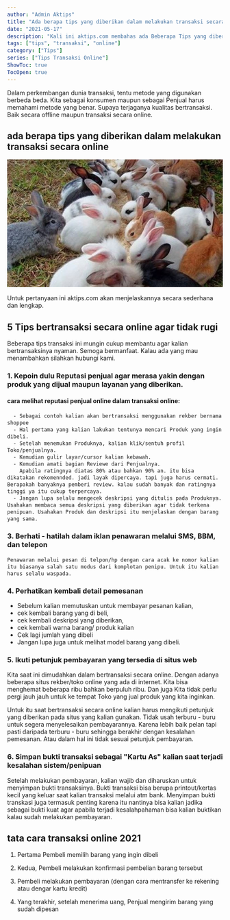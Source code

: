 ```yaml
---
author: "Admin Aktips"
title: "Ada berapa tips yang diberikan dalam melakukan transaksi secara online?"
date: "2021-05-17"
description: "Kali ini aktips.com membahas ada Beberapa Tips yang diberikan dalam melakukan transaksi secara online, Dalam bertransaksi tentu kita harus menyiapkan berbagai hal. Demi kelancara bersama."
tags: ["tips", "transaksi", "online"]
category: ["Tips"]
series: ["Tips Transaksi Online"]
ShowToc: true
TocOpen: true
---
```


Dalam perkembangan dunia transaksi, tentu metode yang digunakan berbeda beda. Kita sebagai konsumen maupun sebagai Penjual harus memahami metode yang benar. Supaya terjaganya kualitas bertransaksi. Baik secara offline maupun transaksi secara online.

## ada berapa tips yang diberikan dalam melakukan transaksi secara online
![ada berapa tips yang diberikan dalam melakukan transaksi secara online](/static/img/masa-kehamilan-seekor-kelinci-betina-berlangsung-selama-berapa-lama.JPG)

Untuk pertanyaan ini aktips.com akan menjelaskannya secara sederhana dan lengkap.

## 5 Tips bertransaksi secara online agar tidak rugi
Beberapa tips transaksi ini mungin cukup membantu agar kalian bertransaksinya nyaman. Semoga bermanfaat. Kalau ada yang mau menambahkan silahkan hubungi kami.
### 1. Kepoin dulu Reputasi penjual agar merasa yakin dengan produk yang dijual maupun layanan yang diberikan.
  #### cara melihat reputasi penjual online dalam transaksi online:
      - Sebagai contoh kalian akan bertransaksi menggunakan rekber bernama shoppee
      - Hal pertama yang kalian lakukan tentunya mencari Produk yang ingin dibeli.
      - Setelah menemukan Produknya, kalian klik/sentuh profil Toko/penjualnya.
      - Kemudian gulir layar/cursor kalian kebawah.
      - Kemudian amati bagian Reviewe dari Penjualnya.
        Apabila ratingnya diatas 80% atau bahkan 90% an. itu bisa dikatakan rekomennded. jadi layak dipercaya. tapi juga harus cermati. Berapakah banyaknya pemberi review. kalau sudah banyak dan ratingnya tinggi ya itu cukup terpercaya. 
      - Jangan lupa selalu mengecek deskripsi yang ditulis pada Produknya. Usahakan membaca semua deskripsi yang diberikan agar tidak terkena penipuan. Usahakan Produk dan deskripsi itu menjelaskan dengan barang yang sama. 
### 3. Berhati - hatilah dalam iklan penawaran melalui SMS, BBM, dan telepon
    Penawaran melalui pesan di telpon/hp dengan cara acak ke nomor kalian itu biasanya salah satu modus dari komplotan penipu. Untuk itu kalian harus selalu waspada.
### 4. Perhatikan kembali detail pemesanan
- Sebelum kalian memutuskan untuk membayar pesanan kalian, 
- cek kembali barang yang di beli, 
- cek kembali deskripsi yang diberikan, 
- cek kembali warna barang/ produk kalian
- Cek lagi jumlah yang dibeli
- Jangan lupa juga untuk melihat model barang yang dibeli.
### 5. Ikuti petunjuk pembayaran yang tersedia di situs web
Kita saat ini dimudahkan dalam bertransaksi secara online. Dengan adanya beberapa situs rekber/toko online yang ada di internet. Kita bisa menghemat beberapa ribu bahkan berpuluh ribu. Dan juga Kita tidak perlu pergi jauh jauh untuk ke tempat Toko yang jual produk yang kita inginkan.

Untuk itu saat bertransaksi secara online kalian harus mengikuti petunjuk yang diberikan pada situs yang kalian gunakan.
Tidak usah terburu - buru untuk segera menyelesaikan pembayarannya. Karena lebih baik pelan tapi pasti daripada terburu - buru sehingga berakhir dengan kesalahan pemesanan. Atau dalam hal ini tidak sesuai petunjuk pembayaran. 
### 6. Simpan bukti transaksi sebagai "Kartu As" kalian saat terjadi kesalahan sistem/penipuan
Setelah melakukan pembayaran, kalian wajib dan diharuskan untuk menyimpan bukti transaksinya. Bukti transaksi bisa berupa printout/kertas kecil yang keluar saat kalian transaksi melalui atm bank.
Menyimpan bukti transkasi juga termasuk penting karena itu nantinya bisa kalian jadika sebagai bukti kuat agar apabila terjadi kesalahpahaman bisa kalian buktikan kalau sudah melakukan pembayaran.


## tata cara transaksi online 2021
1. Pertama Pembeli memilih barang yang ingin dibeli

2. Kedua, Pembeli melakukan konfirmasi pembelian barang tersebut

3. Pembeli melakukan pembayaran (dengan cara mentransfer ke rekening atau dengar kartu kredit)

4. Yang terakhir, setelah menerima uang, Penjual mengirim barang yang sudah dipesan
